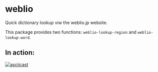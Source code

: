 # weblio

Quick dictionary lookup viw the weblio.jp website.

This package provides two functions: `weblio-lookup-region` and
`weblio-lookup-word`.

## In action:

[![asciicast](https://asciinema.org/a/411135.svg)](https://asciinema.org/a/411135?t=22)